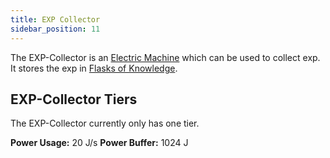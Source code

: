 ```yaml
---
title: EXP Collector
sidebar_position: 11
---
```


The EXP-Collector is an [Electric Machine](../Electric-Machines.md) which can be used to collect exp.  
It stores the exp in [Flasks of Knowledge](../../Magical-Gadgets/Flask-of-Knowledge.md).

## EXP-Collector Tiers

The EXP-Collector currently only has one tier.

**Power Usage:** 20 J/s
**Power Buffer:** 1024 J
